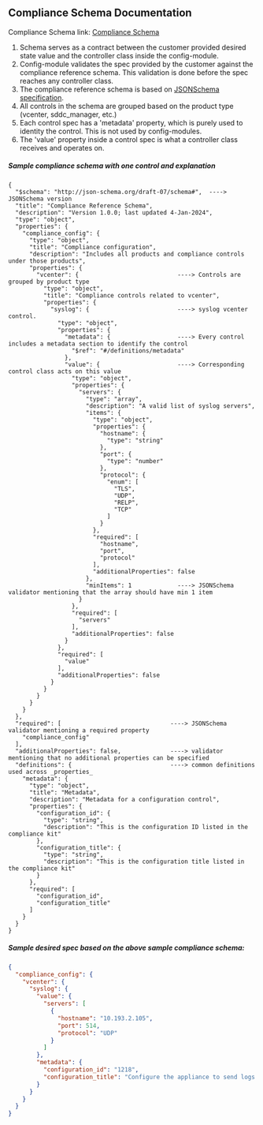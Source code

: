 ## Compliance Schema Documentation

Compliance Schema link: [Compliance Schema](../config_modules_vmware/schemas/compliance_reference_schema.json)

1. Schema serves as a contract between the customer provided desired state value and the controller class inside the config-module.
2. Config-module validates the spec provided by the customer against the compliance reference schema. This validation is done before the spec reaches any controller class.
3. The compliance reference schema is based on [JSONSchema specification](https://json-schema.org/specification).
4. All controls in the schema are grouped based on the product type (vcenter, sddc_manager, etc.)
5. Each control spec has a 'metadata' property, which is purely used to identity the control. This is not used by config-modules.
6. The 'value' property inside a control spec is what a controller class receives and operates on.

##### Sample compliance schema with one control and explanation
```
{
  "$schema": "http://json-schema.org/draft-07/schema#",  ----> JSONSchema version 
  "title": "Compliance Reference Schema",
  "description": "Version 1.0.0; last updated 4-Jan-2024",
  "type": "object",
  "properties": {
    "compliance_config": {
      "type": "object",
      "title": "Compliance configuration",
      "description": "Includes all products and compliance controls under those products",
      "properties": {
        "vcenter": {                            ----> Controls are grouped by product type
          "type": "object",
          "title": "Compliance controls related to vcenter",
          "properties": {
            "syslog": {                         ----> syslog vcenter control. 
              "type": "object",
              "properties": {
                "metadata": {                   ----> Every control includes a metadata section to identify the control
                  "$ref": "#/definitions/metadata"
                },
                "value": {                      ----> Corresponding control class acts on this value
                  "type": "object",
                  "properties": {
                    "servers": {
                      "type": "array",
                      "description": "A valid list of syslog servers",
                      "items": {
                        "type": "object",
                        "properties": {
                          "hostname": {
                            "type": "string"
                          },
                          "port": {
                            "type": "number"
                          },
                          "protocol": {
                            "enum": [
                              "TLS",
                              "UDP",
                              "RELP",
                              "TCP"
                            ]
                          }
                        },
                        "required": [
                          "hostname",
                          "port",
                          "protocol"
                        ],
                        "additionalProperties": false
                      },
                      "minItems": 1             ----> JSONSchema validator mentioning that the array should have min 1 item
                    }
                  },
                  "required": [
                    "servers"
                  ],
                  "additionalProperties": false
                }
              },
              "required": [
                "value"
              ],
              "additionalProperties": false
            }
          }
        }
      }
    }
  },
  "required": [                               ----> JSONSchema validator mentioning a required property
    "compliance_config"
  ],
  "additionalProperties": false,              ----> validator mentioning that no additional properties can be specified
  "definitions": {                            ----> common definitions used across _properties_
    "metadata": {
      "type": "object",
      "title": "Metadata",
      "description": "Metadata for a configuration control",
      "properties": {
        "configuration_id": {
          "type": "string",
          "description": "This is the configuration ID listed in the compliance kit"
        },
        "configuration_title": {
          "type": "string",
          "description": "This is the configuration title listed in the compliance kit"
        }
      },
      "required": [
        "configuration_id",
        "configuration_title"
      ]
    }
  }
}
```

##### Sample desired spec based on the above sample compliance schema:
```json
{
  "compliance_config": {
    "vcenter": {
      "syslog": {
        "value": {
          "servers": [
            {
              "hostname": "10.193.2.105",
              "port": 514,
              "protocol": "UDP"
            }
          ]
        },
        "metadata": {
          "configuration_id": "1218",
          "configuration_title": "Configure the appliance to send logs to a central log server."
        }
      }
    }
  }
}
```
